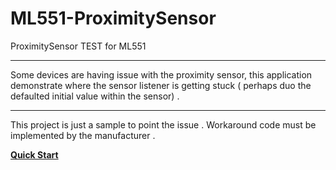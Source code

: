 # ML551-ProximitySensor
ProximitySensor TEST for ML551

---

Some devices are having issue with the proximity sensor, this application demonstrate where the sensor listener is getting stuck ( perhaps duo the defaulted initial value within the sensor) .

---


This project is just a sample to point the issue . 
Workaround code must be implemented by the manufacturer .

[**Quick Start**](apks/README.md)